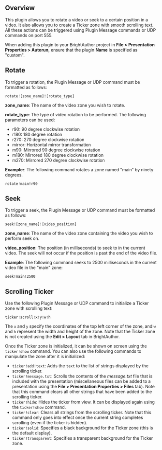 Overview
---------
<p>This plugin allows you to rotate a video or seek to a certain position in a video. It also allows you to create a Ticker zone with smooth scrolling text. All these actions can be triggered using Plugin Message commands or UDP commands on port 555.</p>

<p>When adding this plugin to your BrightAuthor project in <strong>File > Presentation Properties > Autorun</strong>, ensure that the plugin <strong>Name</strong> is specified as "custom".</p>

Rotate
------
<p>To trigger a rotation, the Plugin Message or UDP command must be formatted as follows:</p>
<code>rotate![zone_name]![rotate_type]</code>

<p><strong>zone_name</strong>: The name of the video zone you wish to rotate.</p>
<p><strong>rotate_type</strong>: The type of video rotation to be performed. The following parameters can be used:</p>
<ul>
<li>r90: 90 degree clockwise rotation</li>
<li>r180: 180 degree rotation</li>
<li>r270: 270 degree clockwise rotation</li>
<li>mirror: Horizontal mirror transformation</li>
<li>m90: Mirrored 90 degree clockwise rotation</li>
<li>m180: Mirrored 180 degree clockwise rotation</li>
<li>m270: Mirrored 270 degree clockwise rotation</li>
</ul>
<p><strong>Example:</strong>: The following command rotates a zone named "main" by ninety degrees.</p>
<code>rotate!main!r90</code>


Seek
------
<p>To trigger a seek, the Plugin Message or UDP command must be formatted as follows:</p>
<code>seek![zone_name]![video_position]</code>

<p><strong>zone_name</strong>: The name of the video zone containing the video you wish to perform seek on.</p>
<p><strong>video_position</strong>: The position (in milliseconds) to seek to in the current video. The seek will not occur if the position is past the end of the video file.</p>

<P><strong>Example</strong>: The following command seeks to 2500 milliseconds in the current video file in the "main" zone:</p>
<code>seek!main!2500</code>

Scrolling Ticker
---------------
<p>Use the following Plugin Message or UDP command to initialize a Ticker zone with scrolling text:</p>
<code>ticker!scroll!x!y!w!h</code> 
<p>The <code>x</code> and <code>y</code> specify the coordinates of the top left corner of the zone, and <code>w</code> and <code>h</code> represent the width and height of the zone. Note that the Ticker zone is not created using the <strong>Edit > Layout</strong> tab in BrightAuthor.</p>

Once the Ticker zone is initialized, it can be shown on screen using the <code>ticker!show</code> command. You can also use the following commands to manipulate the zone after it is initialized:
<ul>
<li><code>ticker!add!text</code>: Adds the <code>text</code> to the list of strings displayed by the scrolling ticker.
<li><code>ticker!message.txt</code>: Scrolls the contents of the <em>message.txt</em> file that is included with the presentation (miscellaneous files can be added to a presentation using the <strong>File > Presentation Properties > Files</strong> tab). Note that this command clears all other strings that have been added to the scrolling ticker.
<li><code>ticker!hide</code>: Hides the ticker from view. It can be displayed again using the <code>ticker!show</code> command.</li>
<li><code>ticker!clear</code>:  Clears all strings from the scrolling ticker. Note that this command only goes into effect once the current string completes scrolling (even if the ticker is hidden).</li>
<li><code>ticker!solid</code>: Specifies a black background for the Ticker zone (this is the default display).</li>
<li><code>ticker!transparent</code>: Specifies a transparent background for the Ticker zone.</li>
